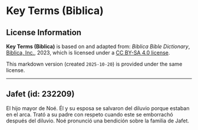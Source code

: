 # Key Terms (Biblica)

## License Information

**Key Terms (Biblica)** is based on and adapted from: _Biblica Bible Dictionary_, [Biblica, Inc.](https://www.biblica.com/), 2023, which is licensed under a [CC BY-SA 4.0 license](https://creativecommons.org/licenses/by-sa/4.0/legalcode.en).

This markdown version (created `2025-10-20`) is provided under the same license.



--------------------------------

## Jafet (id: 232209)

El hijo mayor de Noé. Él y su esposa se salvaron del diluvio porque estaban en el arca. Trató a su padre con respeto cuando este se emborrachó después del diluvio. Noé pronunció una bendición sobre la familia de Jafet.


